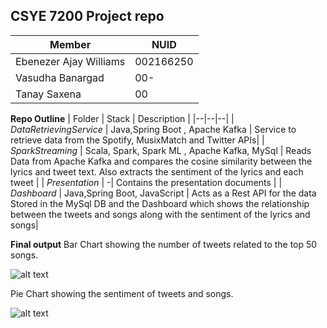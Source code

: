 ##  CSYE 7200 Project repo
|Member|  NUID| 
|-------|--|
|      Ebenezer Ajay Williams | 002166250  |
|      Vasudha Banargad | 00-  |
|      Tanay Saxena | 00  |

**Repo Outline**
| Folder | Stack | Description |
|--|--|--|
| *DataRetrievingService* | Java,Spring Boot , Apache Kafka | Service to retrieve data from the Spotify, MusixMatch and Twitter APIs|
| *SparkStreaming* | Scala, Spark, Spark ML , Apache Kafka, MySql | Reads Data from Apache Kafka and compares the cosine similarity between the lyrics and tweet text. Also extracts the sentiment of the lyrics and each tweet |
| *Presentation* |  -| Contains the presentation documents |
| *Dashboard* | Java,Spring Boot, JavaScript | Acts as a Rest API for the data Stored in the MySql DB and the Dashboard which shows the relationship between the tweets and songs along with the sentiment of the lyrics and songs|


**Final output**
Bar Chart showing the number of tweets related to the top 50 songs.

![alt text](https://github.com/tanaysaxena97/CSYE7200FinalProject/blob/finalfinish/bar%20chart.png?raw=true)

Pie Chart showing the sentiment of tweets and songs.

![alt text](https://github.com/tanaysaxena97/CSYE7200FinalProject/blob/main/Presentation/Sentiment.jpeg?raw=true)

